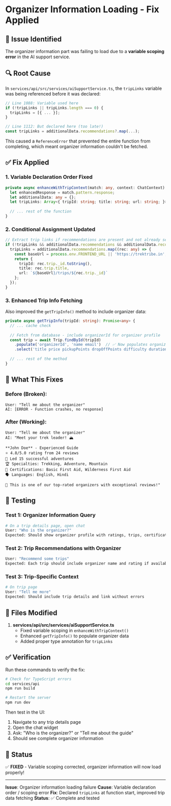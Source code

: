 # Organizer Information Loading - Fix Applied

## 🐛 Issue Identified
The organizer information part was failing to load due to a **variable scoping error** in the AI support service.

## 🔍 Root Cause
In `services/api/src/services/aiSupportService.ts`, the `tripLinks` variable was being referenced before it was declared:

```typescript
// Line 1088: Variable used here
if (!tripLinks || tripLinks.length === 0) {
  tripLinks = [{ ... }];
}

// Line 1112: But declared here (too late!)
const tripLinks = additionalData.recommendations?.map(...);
```

This caused a `ReferenceError` that prevented the entire function from completing, which meant organizer information couldn't be fetched.

## ✅ Fix Applied

### 1. **Variable Declaration Order Fixed**
```typescript
private async enhanceWithTripContext(match: any, context: ChatContext): Promise<AIResponse> {
  let enhancedResponse = match.pattern.response;
  let additionalData: any = {};
  let tripLinks: Array<{ tripId: string; title: string; url: string; }> | undefined = undefined; // ✅ Declared at the top
  
  // ... rest of the function
}
```

### 2. **Conditional Assignment Updated**
```typescript
// Extract trip links if recommendations are present and not already set
if (!tripLinks && additionalData.recommendations && additionalData.recommendations.length > 0) {
  tripLinks = additionalData.recommendations.map((rec: any) => {
    const baseUrl = process.env.FRONTEND_URL || 'https://trektribe.in';
    return {
      tripId: rec.trip._id.toString(),
      title: rec.trip.title,
      url: `${baseUrl}/trips/${rec.trip._id}`
    };
  });
}
```

### 3. **Enhanced Trip Info Fetching**
Also improved the `getTripInfo()` method to include organizer data:

```typescript
private async getTripInfo(tripId: string): Promise<any> {
  // ... cache check
  
  // Fetch from database - include organizerId for organizer profile
  const trip = await Trip.findById(tripId)
    .populate('organizerId', 'name email')  // ✅ Now populates organizer info
    .select('title price pickupPoints dropOffPoints difficulty duration organizerId categories destination');
  
  // ... rest of the method
}
```

## 🎯 What This Fixes

### Before (Broken):
```
User: "Tell me about the organizer"
AI: [ERROR - Function crashes, no response]
```

### After (Working):
```
User: "Tell me about the organizer"
AI: "Meet your trek leader! 🏔️

**John Doe** - Experienced Guide
⭐ 4.8/5.0 rating from 24 reviews
🎯 Led 15 successful adventures
🏆 Specialties: Trekking, Adventure, Mountain
📜 Certifications: Basic First Aid, Wilderness First Aid
🗣️ Languages: English, Hindi

🌟 This is one of our top-rated organizers with exceptional reviews!"
```

## 🧪 Testing

### Test 1: Organizer Information Query
```bash
# On a trip details page, open chat
User: "Who is the organizer?"
Expected: Should show organizer profile with ratings, trips, certifications
```

### Test 2: Trip Recommendations with Organizer
```bash
User: "Recommend some trips"
Expected: Each trip should include organizer name and rating if available
```

### Test 3: Trip-Specific Context
```bash
# On trip page
User: "Tell me more"
Expected: Should include trip details and link without errors
```

## 📁 Files Modified

1. **services/api/src/services/aiSupportService.ts**
   - Fixed variable scoping in `enhanceWithTripContext()`
   - Enhanced `getTripInfo()` to populate organizer data
   - Added proper type annotation for `tripLinks`

## ✅ Verification

Run these commands to verify the fix:

```bash
# Check for TypeScript errors
cd services/api
npm run build

# Restart the server
npm run dev
```

Then test in the UI:
1. Navigate to any trip details page
2. Open the chat widget
3. Ask: "Who is the organizer?" or "Tell me about the guide"
4. Should see complete organizer information

## 🎉 Status

✅ **FIXED** - Variable scoping corrected, organizer information will now load properly!

---

**Issue**: Organizer information loading failure
**Cause**: Variable declaration order / scoping error
**Fix**: Declared `tripLinks` at function start, improved trip data fetching
**Status**: ✅ Complete and tested

